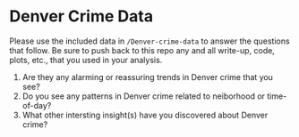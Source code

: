 Denver Crime Data
================

Please use the included data in `/Denver-crime-data` to answer the
questions that follow. Be sure to push back to this repo any and all
write-up, code, plots, etc., that you used in your analysis.

1.  Are they any alarming or reassuring trends in Denver crime that you
    see?
2.  Do you see any patterns in Denver crime related to neiborhood or
    time-of-day?
3.  What other intersting insight(s) have you discovered about Denver
    crime?
